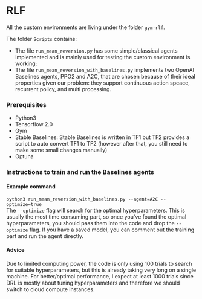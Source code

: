 # RLF

All the custom environments are living under the folder `gym-rlf`.

The folder `Scripts` contains:
- The file `run_mean_reversion.py` has some simple/classical agents implemented and is mainly used for testing the custom environment is working;
- The file `run_mean_reversion_with_baselines.py` implements two OpenAI Baselines agents, PPO2 and A2C, that are chosen because of their ideal properties given our problem: they support continuous action spcace, recurrent policy, and multi processing.

### Prerequisites
- Python3
- Tensorflow 2.0
- Gym
- Stable Baselines: Stable Baselines is written in TF1 but TF2 provides a script to auto convert TF1 to TF2 (however after that, you still need to make some small changes manually)
- Optuna

### Instructions to train and run the Baselines agents
#### Example command
```python3 run_mean_reversion_with_baselines.py --agent=A2C --optimize=true```\
The `--optimize` flag will search for the optimal hyperparameters. This is usually the most time consuming part, so once you've found the optimal hyperparameters, you should pass them into the code and drop the `--optimize` flag.
If you have a saved model, you can comment out the training part and run the agent directly.

#### Advice
Due to limited computing power, the code is only using 100 trials to search for suitable hyperparameters, but this is already taking very long on a single machine. For better/optimal performance, I expect at least 1000 trials since DRL is mostly about tuning hyperparameters and therefore we should switch to cloud compute instances.
